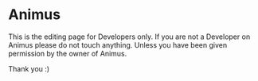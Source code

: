 # Animus

This is the editing page for Developers only.
If you are not a Developer on Animus please do not touch anything. 
Unless you have been given permission by the owner of Animus.

Thank you :)
